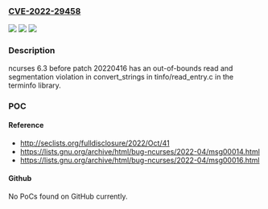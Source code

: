 ### [CVE-2022-29458](https://cve.mitre.org/cgi-bin/cvename.cgi?name=CVE-2022-29458)
![](https://img.shields.io/static/v1?label=Product&message=n%2Fa&color=blue)
![](https://img.shields.io/static/v1?label=Version&message=n%2Fa&color=blue)
![](https://img.shields.io/static/v1?label=Vulnerability&message=n%2Fa&color=brighgreen)

### Description

ncurses 6.3 before patch 20220416 has an out-of-bounds read and segmentation violation in convert_strings in tinfo/read_entry.c in the terminfo library.

### POC

#### Reference
- http://seclists.org/fulldisclosure/2022/Oct/41
- https://lists.gnu.org/archive/html/bug-ncurses/2022-04/msg00014.html
- https://lists.gnu.org/archive/html/bug-ncurses/2022-04/msg00016.html

#### Github
No PoCs found on GitHub currently.

